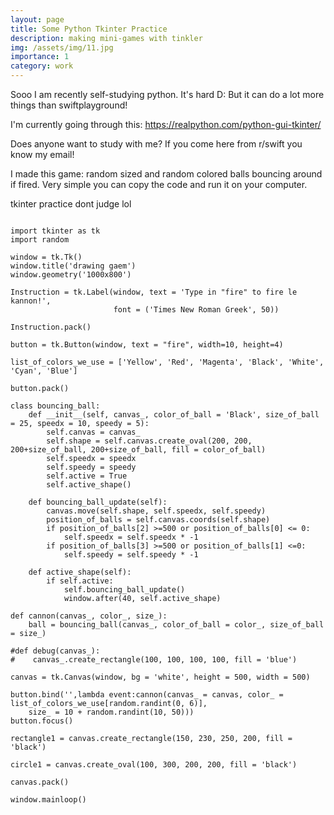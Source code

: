 ```yaml
---
layout: page
title: Some Python Tkinter Practice
description: making mini-games with tinkler
img: /assets/img/11.jpg
importance: 1
category: work
---
```


Sooo I am recently self-studying python. It's hard D: But it can do a lot more things than swiftplayground!

I'm currently going through this: https://realpython.com/python-gui-tkinter/ 

Does anyone want to study with me? If you come here from r/swift you know my email!

I made this game: random sized and random colored balls bouncing around if fired. Very simple you can copy the code and run it on your computer.

tkinter practice dont judge lol

<div class="row">
    <div class="col-sm mt-3 mt-md-0">
        <img class="img-fluid rounded z-depth-1" src="{{ '/assets/img/fireball.png' | relative_url }}" alt="" title="example image"/>
    </div>
</div>
<div class="caption">
   
</div>

<pre><code>import tkinter as tk
import random

window = tk.Tk()
window.title('drawing gaem')
window.geometry('1000x800')

Instruction = tk.Label(window, text = 'Type in "fire" to fire le kannon!',
                       font = ('Times New Roman Greek', 50))

Instruction.pack()

button = tk.Button(window, text = "fire", width=10, height=4)

list_of_colors_we_use = ['Yellow', 'Red', 'Magenta', 'Black', 'White', 'Cyan', 'Blue']

button.pack()

class bouncing_ball:
    def __init__(self, canvas_, color_of_ball = 'Black', size_of_ball = 25, speedx = 10, speedy = 5):
        self.canvas = canvas_
        self.shape = self.canvas.create_oval(200, 200, 200+size_of_ball, 200+size_of_ball, fill = color_of_ball)
        self.speedx = speedx
        self.speedy = speedy
        self.active = True
        self.active_shape()

    def bouncing_ball_update(self):
        canvas.move(self.shape, self.speedx, self.speedy)
        position_of_balls = self.canvas.coords(self.shape)
        if position_of_balls[2] >=500 or position_of_balls[0] <= 0:
            self.speedx = self.speedx * -1
        if position_of_balls[3] >=500 or position_of_balls[1] <=0:
            self.speedy = self.speedy * -1
        
    def active_shape(self):
        if self.active:
            self.bouncing_ball_update()
            window.after(40, self.active_shape)

def cannon(canvas_, color_, size_):
    ball = bouncing_ball(canvas_, color_of_ball = color_, size_of_ball = size_)

#def debug(canvas_):
#    canvas_.create_rectangle(100, 100, 100, 100, fill = 'blue')

canvas = tk.Canvas(window, bg = 'white', height = 500, width = 500)

button.bind('<Button-1>',lambda event:cannon(canvas_ = canvas, color_ = list_of_colors_we_use[random.randint(0, 6)], 
    size_ = 10 + random.randint(10, 50)))
button.focus()

rectangle1 = canvas.create_rectangle(150, 230, 250, 200, fill = 'black')

circle1 = canvas.create_oval(100, 300, 200, 200, fill = 'black')

canvas.pack()

window.mainloop()
</code></pre>
